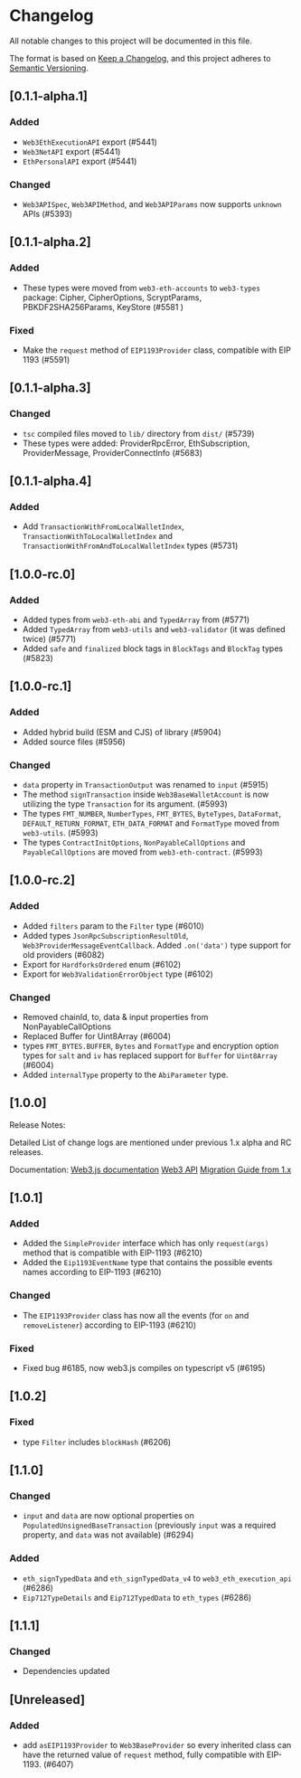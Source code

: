 # Changelog

All notable changes to this project will be documented in this file.

The format is based on [Keep a Changelog](https://keepachangelog.com/en/1.0.0/),
and this project adheres to [Semantic Versioning](https://semver.org/spec/v2.0.0.html).

<!-- EXAMPLE

## [1.0.0]

### Added

- I've added feature XY (#1000)

### Changed

- I've cleaned up XY (#1000)

### Deprecated

- I've deprecated XY (#1000)

### Removed

- I've removed XY (#1000)

### Fixed

- I've fixed XY (#1000)

### Security

- I've improved the security in XY (#1000)

-->

## [0.1.1-alpha.1]

### Added

-   `Web3EthExecutionAPI` export (#5441)
-   `Web3NetAPI` export (#5441)
-   `EthPersonalAPI` export (#5441)

### Changed

-   `Web3APISpec`, `Web3APIMethod`, and `Web3APIParams` now supports `unknown` APIs (#5393)

## [0.1.1-alpha.2]

### Added

-   These types were moved from `web3-eth-accounts` to `web3-types` package: Cipher, CipherOptions, ScryptParams, PBKDF2SHA256Params, KeyStore (#5581 )

### Fixed

-   Make the `request` method of `EIP1193Provider` class, compatible with EIP 1193 (#5591)

## [0.1.1-alpha.3]

### Changed

-   `tsc` compiled files moved to `lib/` directory from `dist/` (#5739)
-   These types were added: ProviderRpcError, EthSubscription, ProviderMessage, ProviderConnectInfo (#5683)

## [0.1.1-alpha.4]

### Added

-   Add `TransactionWithFromLocalWalletIndex`, `TransactionWithToLocalWalletIndex` and `TransactionWithFromAndToLocalWalletIndex` types (#5731)

## [1.0.0-rc.0]

### Added

-   Added types from `web3-eth-abi` and `TypedArray` from (#5771)
-   Added `TypedArray` from `web3-utils` and `web3-validator` (it was defined twice) (#5771)
-   Added `safe` and `finalized` block tags in `BlockTags` and `BlockTag` types (#5823)

## [1.0.0-rc.1]

### Added

-   Added hybrid build (ESM and CJS) of library (#5904)
-   Added source files (#5956)

### Changed

-   `data` property in `TransactionOutput` was renamed to `input` (#5915)
-   The method `signTransaction` inside `Web3BaseWalletAccount` is now utilizing the type `Transaction` for its argument. (#5993)
-   The types `FMT_NUMBER`, `NumberTypes`, `FMT_BYTES`, `ByteTypes`, `DataFormat`, `DEFAULT_RETURN_FORMAT`, `ETH_DATA_FORMAT` and `FormatType` moved from `web3-utils`. (#5993)
-   The types `ContractInitOptions`, `NonPayableCallOptions` and `PayableCallOptions` are moved from `web3-eth-contract`. (#5993)

## [1.0.0-rc.2]

### Added

-   Added `filters` param to the `Filter` type (#6010)
-   Added types `JsonRpcSubscriptionResultOld`, `Web3ProviderMessageEventCallback`. Added `.on('data')` type support for old providers (#6082)
-   Export for `HardforksOrdered` enum (#6102)
-   Export for `Web3ValidationErrorObject` type (#6102)

### Changed

-   Removed chainId, to, data & input properties from NonPayableCallOptions
-   Replaced Buffer for Uint8Array (#6004)
-   types `FMT_BYTES.BUFFER`, `Bytes` and `FormatType` and encryption option types for `salt` and `iv` has replaced support for `Buffer` for `Uint8Array` (#6004)
-   Added `internalType` property to the `AbiParameter` type.

## [1.0.0]

Release Notes:

Detailed List of change logs are mentioned under previous 1.x alpha and RC releases.

Documentation:
[Web3.js documentation](https://docs.web3js.org/)
[Web3 API](https://docs.web3js.org/api)
[Migration Guide from 1.x](https://docs.web3js.org/guides/web3_upgrade_guide/x/)

## [1.0.1]

### Added

-   Added the `SimpleProvider` interface which has only `request(args)` method that is compatible with EIP-1193 (#6210)
-   Added the `Eip1193EventName` type that contains the possible events names according to EIP-1193 (#6210)

### Changed

-   The `EIP1193Provider` class has now all the events (for `on` and `removeListener`) according to EIP-1193 (#6210)

### Fixed

-   Fixed bug #6185, now web3.js compiles on typescript v5 (#6195)

## [1.0.2]

### Fixed

-   type `Filter` includes `blockHash` (#6206)

## [1.1.0]

### Changed

-   `input` and `data` are now optional properties on `PopulatedUnsignedBaseTransaction` (previously `input` was a required property, and `data` was not available) (#6294)

### Added

-   `eth_signTypedData` and `eth_signTypedData_v4` to `web3_eth_execution_api` (#6286)
-   `Eip712TypeDetails` and `Eip712TypedData` to `eth_types` (#6286)

## [1.1.1]

### Changed

-   Dependencies updated

## [Unreleased]

### Added

-   add `asEIP1193Provider` to `Web3BaseProvider` so every inherited class can have the returned value of `request` method, fully compatible with EIP-1193. (#6407)
